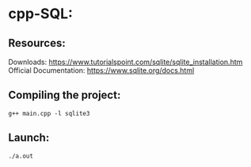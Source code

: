 # cpp-SQL:

## Resources:
Downloads: https://www.tutorialspoint.com/sqlite/sqlite_installation.htm \
Official Documentation: https://www.sqlite.org/docs.html

## Compiling the project:

```
g++ main.cpp -l sqlite3
```

## Launch:

```
./a.out
```